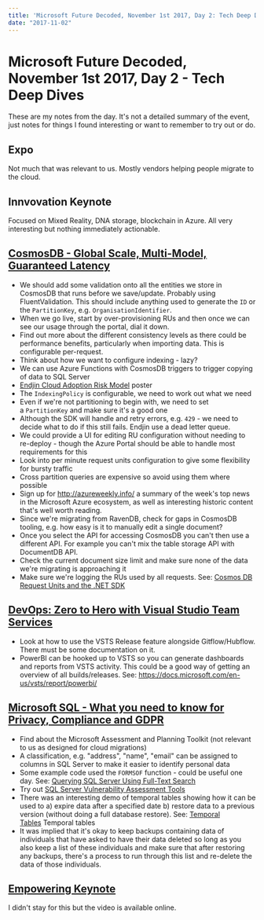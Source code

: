 ```yaml
---
title: 'Microsoft Future Decoded, November 1st 2017, Day 2: Tech Deep Dives'
date: "2017-11-02"
---
```

# Microsoft Future Decoded, November 1st 2017, Day 2 - Tech Deep Dives

These are my notes from the day. It's not a detailed summary of the event, just notes for things I found interesting or want to remember to try out or do.

## Expo

Not much that was relevant to us. Mostly vendors helping people migrate to the cloud.

## Innvovation Keynote

Focused on Mixed Reality, DNA storage, blockchain in Azure. All very interesting but nothing immediately actionable.

## [CosmosDB - Global Scale, Multi-Model, Guaranteed Latency](https://www.futuredecoded.com/session/9b406559-e9a8-e711-80c2-000d3a2269dd)

  * We should add some validation onto all the entities we store in CosmosDB that runs before we save/update. Probably using FluentValidation. This should include anything used to generate the `ID` or the `PartitionKey`, e.g. `OrganisationIdentifier`.
  * When we go live, start by over-provisioning RUs and then once we can see our usage through the portal, dial it down.
  * Find out more about the different consistency levels as there could be performance benefits, particularly when importing data. This is configurable per-request.
  * Think about how we want to configure indexing - lazy?
  * We can use Azure Functions with CosmosDB triggers to trigger copying of data to SQL Server
  * [Endjin Cloud Adoption Risk Model](https://endjin.com/thought-leadership/cloud-adoption-risk-model) poster
  * The `IndexingPolicy` is configurable, we need to work out what we need
  * Even if we're not partitioning to begin with, we need to set a `PartitionKey` and make sure it's a good one
  * Although the SDK will handle and retry errors, e.g. `429` - we need to decide what to do if this still fails. Endjin use a dead letter queue.
  * We could provide a UI for editing RU configuration without needing to re-deploy - though the Azure Portal should be able to handle most requirements for this
  * Look into per minute request units configuration to give some flexibility for bursty traffic
  * Cross partition queries are expensive so avoid using them where possible
  * Sign up for <http://azureweekly.info/> a summary of the week's top news in the Microsoft Azure ecosystem, as well as interesting historic content that's well worth reading.
  * Since we're migrating from RavenDB, check for gaps in CosmosDB tooling, e.g. how easy is it to manually edit a single document?
  * Once you select the API for accessing CosmosDB you can't then use a different API. For example you can't mix the table storage API with DocumentDB API.
  * Check the current document size limit and make sure none of the data we're migrating is approaching it
  * Make sure we're logging the RUs used by all requests. See: [Cosmos DB Request Units and the .NET SDK](http://odetocode.com/blogs/scott/archive/2017/10/31/cosmos-db-request-units-and-the-net-sdk.aspx)

## [DevOps: Zero to Hero with Visual Studio Team Services](https://www.futuredecoded.com/session/f0525520-eea8-e711-80c2-000d3a2269dd)

  * Look at how to use the VSTS Release feature alongside Gitflow/Hubflow. There must be some documentation on it.
  * PowerBI can be hooked up to VSTS so you can generate dashboards and reports from VSTS activity. This could be a good way of getting an overview of all builds/releases. See: <https://docs.microsoft.com/en-us/vsts/report/powerbi/>

## [Microsoft SQL - What you need to know for Privacy, Compliance and GDPR](https://www.futuredecoded.com/session/dae9992a-e4a8-e711-80c2-000d3a2269dd)

  * Find about the Microsoft Assessment and Planning Toolkit (not relevant to us as designed for cloud migrations)
  * A classification, e.g. "address", "name", "email" can be assigned to columns in SQL Server to make it easier to identify personal data
  * Some example code used the `FORMSOF` function - could be useful one day. See: [Querying SQL Server Using Full-Text Search](https://technet.microsoft.com/en-us/library/ms142559(v=sql.105).aspx)
  * Try out [SQL Server Vulnerability Assessment Tools](https://azure.microsoft.com/en-us/blog/introducing-sql-vulnerability-assessment-for-azure-sql-database-and-on-premises-sql-server/)
  * There was an interesting demo of temporal tables showing how it can be used to a) expire data after a specified date b) restore data to a previous version (without doing a full database restore). See: [Temporal Tables](https://docs.microsoft.com/en-us/sql/relational-databases/tables/temporal-tables) Temporal tables
  * It was implied that it's okay to keep backups containing data of individuals that have asked to have their data deleted so long as you also keep a list of these individuals and make sure that after restoring any backups, there's a process to run through this list and re-delete the data of those individuals.

## [Empowering Keynote](https://www.futuredecoded.com/session/0a8714ff-3199-e711-80c2-000d3a2103ab)

I didn't stay for this but the video is available online.